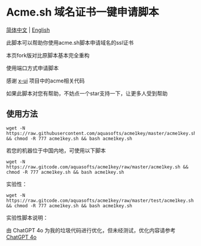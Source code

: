 # Acme.sh 域名证书一键申请脚本

[简体中文](https://github.com/aquasofts/acme1key/blob/master/README.md) | [English](https://github.com/aquasofts/acme1key/blob/master/README_EN.md)

此脚本可以帮助你使用acme.sh脚本申请域名的ssl证书

本页fork版对比原脚本基本完全重构

使用端口方式申请脚本

感谢 [x-ui](https://github.com/FranzKafkaYu/x-ui/) 项目中的acme相关代码

如果此脚本对您有帮助，不妨点一个star支持一下，让更多人受到帮助

## 使用方法

```shell
wget -N https://raw.githubusercontent.com/aquasofts/acme1key/master/acme1key.sh && chmod -R 777 acme1key.sh && bash acme1key.sh
```

若您的机器位于中国内地，可使用以下脚本

```shell
wget -N https://raw.gitcode.com/aquasofts/acme1key/raw/master/acme1key.sh && chmod -R 777 acme1key.sh && bash acme1key.sh
```

实验性：

```shell
wget -N https://raw.gitcode.com/aquasofts/acme1key/raw/master/test/acme1key.sh && chmod -R 777 acme1key.sh && bash acme1key.sh
```

实验性脚本说明：

由 ChatGPT 4o 为我的垃圾代码进行优化，但未经测试，优化内容请参考 [ChatGPT 4o](https://github.com/aquasofts/acme1key/blob/master/test/GPT.md)